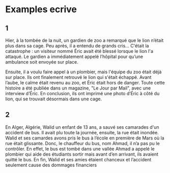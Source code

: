 # Examples ecrive

## 1

Hier, à la tombée de la nuit, un gardien de zoo a remarqué que le lion n’était plus dans sa cage. Peu après, il a entendu de grands cris... C'était la catastrophe : un visiteur nommé Éric avait été blessé lorsque le lion l'a attaqué. Le gardien a immédiatement appelé l’hôpital pour qu’une ambulance soit envoyée sur place.

Ensuite, il a voulu faire appel à un plombier, mais l'équipe du zoo était déjà sur place. Ils ont finalement retrouvé le lion qui s'était échappé. Avant l’aube, le calme était revenu au zoo, et Éric était hors de danger. Toute cette histoire a été publiée dans un magazine, "Le Jour par Mail", avec une interview d’Éric. En conclusion, ils ont imprimé une photo d’Éric à côté du lion, qui se trouvait désormais dans une cage.

## 2 

En Alger, Algérie, Walid un enfant de 13 ans, a sauvé ses camarades d'un accident de bus.
Il avait plu toute la journée, ensuite, la rue était inondée. Walid et ses camardes avons pris le bus à l’école en première de Mars où la rue était glissante. Donc, le chauffeur du bus, nom Ahmad, il n’a pas pu le contrôler. En effet, le bus est tombé dans une vallée
Ahmad a appelé le plombier qui aide des étudiants sortir mais avant d’en arrivant, ils avaient quitté le bus. En fin, Walid et ses amies étaient chanceux et l’accident seulement cause des dommages financiers 

